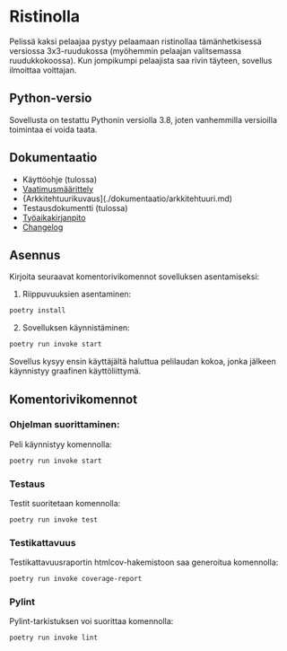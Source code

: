 # Ristinolla

Pelissä kaksi pelaajaa pystyy pelaamaan ristinollaa tämänhetkisessä versiossa 3x3-ruudukossa (myöhemmin pelaajan valitsemassa ruudukkokoossa). Kun jompikumpi pelaajista saa rivin täyteen, sovellus ilmoittaa voittajan.

## Python-versio

Sovellusta on testattu Pythonin versiolla 3.8, joten vanhemmilla versioilla toimintaa ei voida taata.

## Dokumentaatio

- Käyttöohje (tulossa)
- [Vaatimusmäärittely](./dokumentaatio/vaatimusmaarittely.md)
- {Arkkitehtuurikuvaus](./dokumentaatio/arkkitehtuuri.md)
- Testausdokumentti (tulossa)
- [Työaikakirjanpito](./dokumentaatio/tuntikirjanpito.md)
- [Changelog](./dokumentaatio/changelog.md)

## Asennus

Kirjoita seuraavat komentorivikomennot sovelluksen asentamiseksi:

1. Riippuvuuksien asentaminen:

```bash
poetry install
```

2. Sovelluksen käynnistäminen:

```bash
poetry run invoke start
```

Sovellus kysyy ensin käyttäjältä haluttua pelilaudan kokoa, jonka jälkeen käynnistyy graafinen käyttöliittymä.

## Komentorivikomennot

### Ohjelman suorittaminen:

Peli käynnistyy komennolla:

```bash
poetry run invoke start
```

### Testaus

Testit suoritetaan komennolla:

```bash
poetry run invoke test
```

### Testikattavuus

Testikattavuusraportin htmlcov-hakemistoon saa generoitua komennolla:

```bash
poetry run invoke coverage-report
```

### Pylint

Pylint-tarkistuksen voi suorittaa komennolla:

```bash
poetry run invoke lint
```


